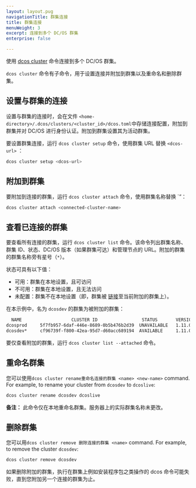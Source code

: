 ```yaml
---
layout: layout.pug
navigationTitle: 群集连接
title: 群集连接
menuWeight: 3
excerpt: 连接到多个 DC/OS 群集
enterprise: false

---
```


使用 [dcos cluster](/cn/1.11/cli/command-reference/dcos-cluster) 命令连接到多个 DC/OS 群集。

`dcos cluster` 命令有子命令，用于设置连接并附加到群集以及重命名和删除群集。

## 设置与群集的连接

设置与群集的连接时，会在文件 `<home-directory>/.dcos/clusters/<cluster_id>/dcos.toml`中存储连接配置，附加到群集并对 DC/OS 进行身份认证。附加到群集设置其为活动群集。

要设置群集连接，运行 `dcos cluster setup` 命令，使用群集 URL 替换 `<dcos-url>` ：

```bash
dcos cluster setup <dcos-url>
```

## 附加到群集

要附加到连接的群集，运行 `dcos cluster attach` 命令，使用群集名称替换 `<name>”：

```bash
dcos cluster attach <connected-cluster-name>
```

## 查看已连接的群集

要查看所有连接的群集，运行 `dcos cluster list` 命令。该命令列出群集名称、群集 ID、状态、DC/OS 版本（如果群集可达）和管理节点的 URL。附加的群集的群集名称旁有星号（`*`）。

状态可具有以下值：

- 可用：群集在本地设置，且可访问
- 不可用：群集在本地设置，且无法访问
- 未配置：群集不在本地设置（即，群集被 [链接](/cn/1.11/administering-clusters/multiple-clusters/cluster-links)至当前附加的群集上）。

在本示例中，名为 `dcosdev` 的群集为被附加的群集：

```bash
  NAME                   CLUSTER ID                 STATUS       VERSION                     URL
dcosprod     5f7fb957-6daf-446e-8689-0b5b476b2d39  UNAVAILABLE   1.11.0    https://dcosclus-eosy.us-west-2.elb.amazonaws.com
dcosdev*     cf96739f-f800-42ea-95d7-d60acc689194  AVAILABLE     1.11.0    https://dcosclus-5m65.us-west-2.elb.amazonaws.com
```

要仅查看附加的群集，运行 `dcos cluster list --attached` 命令。

## 重命名群集

您可以使用`dcos cluster rename重命名连接的群集 <name> <new-name>` command. For example, to rename your cluster from `dcosdev` to `dcoslive`:

```bash
dcos cluster rename dcosdev dcoslive
```

**备注：** 此命令仅在本地重命名群集。服务器上的实际群集名称未更改。

## 删除群集

您可以用`dcos cluster remove 删除连接的群集 <name>` command. For example, to remove the cluster `dcosdev`:

```bash
dcos cluster remove dcosdev
```

如果删除附加的群集，执行在群集上例如安装程序包之类操作的 dcos 命令可能失败，直到您附加另一个连接的群集为止。
